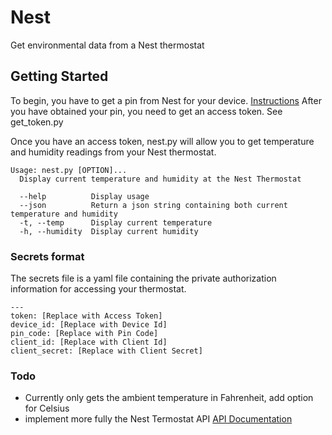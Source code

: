 # Nest

Get environmental data from a Nest thermostat

## Getting Started

To begin, you have to get a pin from Nest for your device. [Instructions](https://developers.nest.com/documentation/cloud/how-to-auth)
After you have obtained your pin, you need to get an access token. See get_token.py

Once you have an access token, nest.py will allow you to get temperature and humidity readings from your Nest thermostat.

```
Usage: nest.py [OPTION]...
  Display current temperature and humidity at the Nest Thermostat

  --help          Display usage
  --json          Return a json string containing both current temperature and humidity
  -t, --temp      Display current temperature
  -h, --humidity  Display current humidity
```

### Secrets format

The secrets file is a yaml file containing the private authorization information for accessing your thermostat.

```
---
token: [Replace with Access Token]
device_id: [Replace with Device Id]
pin_code: [Replace with Pin Code]
client_id: [Replace with Client Id]
client_secret: [Replace with Client Secret]
```

### Todo

- Currently only gets the ambient temperature in Fahrenheit, add option for Celsius
- implement more fully the Nest Termostat API [API Documentation](https://developers.nest.com/documentation/cloud/thermostat-guide)